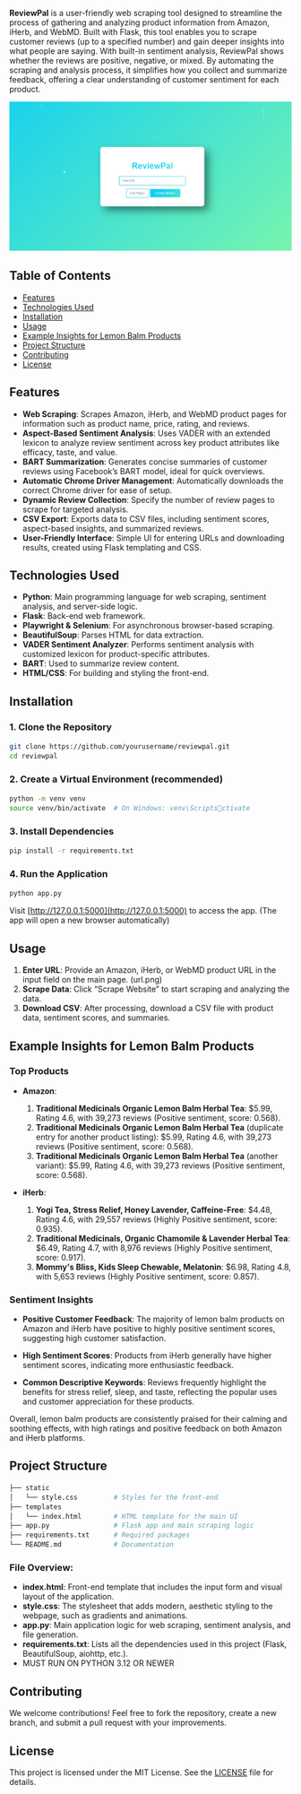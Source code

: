 
**ReviewPal** is a user-friendly web scraping tool designed to streamline the process of gathering and analyzing product information from Amazon, iHerb, and WebMD. Built with Flask, this tool enables you to scrape customer reviews (up to a specified number) and gain deeper insights into what people are saying. With built-in sentiment analysis, ReviewPal shows whether the reviews are positive, negative, or mixed. By automating the scraping and analysis process, it simplifies how you collect and summarize feedback, offering a clear understanding of customer sentiment for each product.

![ReviewPal Screenshot](web.png)

## Table of Contents
- [Features](#features)
- [Technologies Used](#technologies-used)
- [Installation](#installation)
- [Usage](#usage)
- [Example Insights for Lemon Balm Products](#example-insights-for-lemon-balm-products)
- [Project Structure](#project-structure)
- [Contributing](#contributing)
- [License](#license)

## Features
- **Web Scraping**: Scrapes Amazon, iHerb, and WebMD product pages for information such as product name, price, rating, and reviews.
- **Aspect-Based Sentiment Analysis**: Uses VADER with an extended lexicon to analyze review sentiment across key product attributes like efficacy, taste, and value.
- **BART Summarization**: Generates concise summaries of customer reviews using Facebook’s BART model, ideal for quick overviews.
- **Automatic Chrome Driver Management**: Automatically downloads the correct Chrome driver for ease of setup.
- **Dynamic Review Collection**: Specify the number of review pages to scrape for targeted analysis.
- **CSV Export**: Exports data to CSV files, including sentiment scores, aspect-based insights, and summarized reviews.
- **User-Friendly Interface**: Simple UI for entering URLs and downloading results, created using Flask templating and CSS.

## Technologies Used
- **Python**: Main programming language for web scraping, sentiment analysis, and server-side logic.
- **Flask**: Back-end web framework.
- **Playwright & Selenium**: For asynchronous browser-based scraping.
- **BeautifulSoup**: Parses HTML for data extraction.
- **VADER Sentiment Analyzer**: Performs sentiment analysis with customized lexicon for product-specific attributes.
- **BART**: Used to summarize review content.
- **HTML/CSS**: For building and styling the front-end.

## Installation

### 1. Clone the Repository
```bash
git clone https://github.com/yourusername/reviewpal.git
cd reviewpal
```

### 2. Create a Virtual Environment (recommended)
```bash
python -m venv venv
source venv/bin/activate  # On Windows: venv\Scriptsctivate
```

### 3. Install Dependencies
```bash
pip install -r requirements.txt
```

### 4. Run the Application
```bash
python app.py
```

Visit [http://127.0.0.1:5000](http://127.0.0.1:5000) to access the app. (The app will open a new browser automatically)

## Usage
1. **Enter URL**: Provide an Amazon, iHerb, or WebMD product URL in the input field on the main page. (url.png)
3. **Scrape Data**: Click “Scrape Website” to start scraping and analyzing the data.
4. **Download CSV**: After processing, download a CSV file with product data, sentiment scores, and summaries.

## Example Insights for Lemon Balm Products

### Top Products

- **Amazon**:
    1. **Traditional Medicinals Organic Lemon Balm Herbal Tea**: $5.99, Rating 4.6, with 39,273 reviews (Positive sentiment, score: 0.568).
    2. **Traditional Medicinals Organic Lemon Balm Herbal Tea** (duplicate entry for another product listing): $5.99, Rating 4.6, with 39,273 reviews (Positive sentiment, score: 0.568).
    3. **Traditional Medicinals Organic Lemon Balm Herbal Tea** (another variant): $5.99, Rating 4.6, with 39,273 reviews (Positive sentiment, score: 0.568).

- **iHerb**:
    1. **Yogi Tea, Stress Relief, Honey Lavender, Caffeine-Free**: $4.48, Rating 4.6, with 29,557 reviews (Highly Positive sentiment, score: 0.935).
    2. **Traditional Medicinals, Organic Chamomile & Lavender Herbal Tea**: $6.49, Rating 4.7, with 8,976 reviews (Highly Positive sentiment, score: 0.917).
    3. **Mommy's Bliss, Kids Sleep Chewable, Melatonin**: $6.98, Rating 4.8, with 5,653 reviews (Highly Positive sentiment, score: 0.857).

### Sentiment Insights

- **Positive Customer Feedback**: The majority of lemon balm products on Amazon and iHerb have positive to highly positive sentiment scores, suggesting high customer satisfaction.

- **High Sentiment Scores**: Products from iHerb generally have higher sentiment scores, indicating more enthusiastic feedback.

- **Common Descriptive Keywords**: Reviews frequently highlight the benefits for stress relief, sleep, and taste, reflecting the popular uses and customer appreciation for these products.

Overall, lemon balm products are consistently praised for their calming and soothing effects, with high ratings and positive feedback on both Amazon and iHerb platforms.

## Project Structure

```bash
├── static
│   └── style.css         # Styles for the front-end
├── templates
│   └── index.html        # HTML template for the main UI
├── app.py                # Flask app and main scraping logic
├── requirements.txt      # Required packages
└── README.md             # Documentation
```

### File Overview:
- **index.html**: Front-end template that includes the input form and visual layout of the application.
- **style.css**: The stylesheet that adds modern, aesthetic styling to the webpage, such as gradients and animations.
- **app.py**: Main application logic for web scraping, sentiment analysis, and file generation.
- **requirements.txt**: Lists all the dependencies used in this project (Flask, BeautifulSoup, aiohttp, etc.).
- MUST RUN ON PYTHON 3.12 OR NEWER

## Contributing

We welcome contributions! Feel free to fork the repository, create a new branch, and submit a pull request with your improvements.

## License

This project is licensed under the MIT License. See the [LICENSE](LICENSE) file for details.
